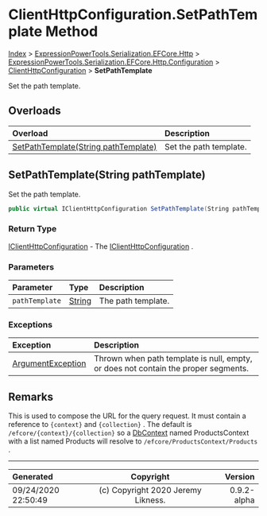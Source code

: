 ﻿# ClientHttpConfiguration.SetPathTemplate Method

[Index](../index.md) > [ExpressionPowerTools.Serialization.EFCore.Http](ExpressionPowerTools.Serialization.EFCore.Http.a.md) > [ExpressionPowerTools.Serialization.EFCore.Http.Configuration](ExpressionPowerTools.Serialization.EFCore.Http.Configuration.n.md) > [ClientHttpConfiguration](ExpressionPowerTools.Serialization.EFCore.Http.Configuration.ClientHttpConfiguration.cs.md) > **SetPathTemplate**

Set the path template.

## Overloads

| Overload | Description |
| :-- | :-- |
| [SetPathTemplate(String pathTemplate)](#setpathtemplatestring-pathtemplate) | Set the path template. |
## SetPathTemplate(String pathTemplate)

Set the path template.

```csharp
public virtual IClientHttpConfiguration SetPathTemplate(String pathTemplate)
```

### Return Type

 [IClientHttpConfiguration](ExpressionPowerTools.Serialization.EFCore.Http.Signatures.IClientHttpConfiguration.i.md)  - The [IClientHttpConfiguration](ExpressionPowerTools.Serialization.EFCore.Http.Signatures.IClientHttpConfiguration.i.md) .

### Parameters

| Parameter | Type | Description |
| :-- | :-- | :-- |
| `pathTemplate` | [String](https://docs.microsoft.com/dotnet/api/system.string) | The path template. |

### Exceptions

| Exception | Description |
| :-- | :-- |
| [ArgumentException](https://docs.microsoft.com/dotnet/api/system.argumentexception) | Thrown when path template is null, empty, or does not contain the proper segments. |

## Remarks

This is used to compose the URL for the query request. It must contain
            a reference to `{context}` and `{collection}` . The default
            is `/efcore/{context}/{collection}` so a [DbContext](https://docs.microsoft.com/dotnet/api/microsoft.entityframeworkcore.dbcontext) named ProductsContext with a list named Products will resolve to `/efcore/ProductsContext/Products` .


---

| Generated | Copyright | Version |
| :-- | :-: | --: |
| 09/24/2020 22:50:49 | (c) Copyright 2020 Jeremy Likness. | 0.9.2-alpha |
